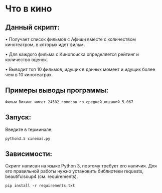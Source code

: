 ﻿# Что в кино

## Данный скрипт:

• Получает список фильмов с Афиши вместе с количеством кинотеатром, в которых идет фильм.

• Для каждого фильма с Кинопоиска определяется рейтинг и количество оценок.

• Выводит топ 10 фильмов, идущих в данных момент и идущих более чем в 10 кинотеатрах.

## Примеры выводы программы:

	Фильм Викинг имеет 24582 голосов со средней оценкой 5.067

## Запуск:

Введите в терминале:

    python3.5 cinemas.py

## Зависимости:

Скрипт написан на языке Python 3, поэтому требует его наличия.
Для его правильной работы нужно установить библиотеки requests, beautifulsoup4 (см. requirements).

	pip install -r requirements.txt